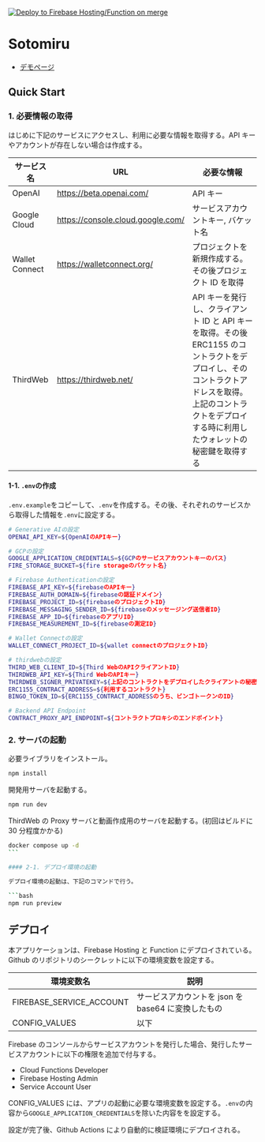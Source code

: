 [![Deploy to Firebase Hosting/Function on merge](https://github.com/teritamas/key3-global-hackathon/actions/workflows/firebase-hosting-merge.yml/badge.svg?branch=main)](https://github.com/teritamas/key3-global-hackathon/actions/workflows/firebase-hosting-merge.yml)

# Sotomiru

- [デモページ](https://key3-global-hackathon.web.app/)

## Quick Start

### 1. 必要情報の取得

はじめに下記のサービスにアクセスし、利用に必要な情報を取得する。API キーやアカウントが存在しない場合は作成する。

| サービス名     | URL                               | 必要な情報                                                                                                                                                                                               |
| -------------- | --------------------------------- | -------------------------------------------------------------------------------------------------------------------------------------------------------------------------------------------------------- |
| OpenAI         | https://beta.openai.com/          | API キー                                                                                                                                                                                                 |
| Google Cloud   | https://console.cloud.google.com/ | サービスアカウントキー, バケット名                                                                                                                                                                       |
| Wallet Connect | https://walletconnect.org/        | プロジェクトを新規作成する。その後プロジェクト ID を取得                                                                                                                                                 |
| ThirdWeb       | https://thirdweb.net/             | API キーを発行し、クライアント ID と API キーを取得。その後 ERC1155 のコントラクトをデプロイし、そのコントラクトアドレスを取得。上記のコントラクトをデプロイする時に利用したウォレットの秘密鍵を取得する |

#### 1-1. `.env`の作成

`.env.example`をコピーして、`.env`を作成する。その後、それぞれのサービスから取得した情報を`.env`に設定する。

```bash
# Generative AIの設定
OPENAI_API_KEY=${OpenAIのAPIキー}

# GCPの設定
GOOGLE_APPLICATION_CREDENTIALS=${GCPのサービスアカウントキーのパス}
FIRE_STORAGE_BUCKET=${fire storageのバケット名}

# Firebase Authenticationの設定
FIREBASE_API_KEY=${firebaseのAPIキー}
FIREBASE_AUTH_DOMAIN=${firebaseの認証ドメイン}
FIREBASE_PROJECT_ID=${firebaseのプロジェクトID}
FIREBASE_MESSAGING_SENDER_ID=${firebaseのメッセージング送信者ID}
FIREBASE_APP_ID=${firebaseのアプリID}
FIREBASE_MEASUREMENT_ID=${firebaseの測定ID}

# Wallet Connectの設定
WALLET_CONNECT_PROJECT_ID=${wallet connectのプロジェクトID}

# thirdwebの設定
THIRD_WEB_CLIENT_ID=${Third WebのAPIクライアントID}
THIRDWEB_API_KEY=${Third WebのAPIキー}
THIRDWEB_SIGNER_PRIVATEKEY=${上記のコントラクトをデプロイしたクライアントの秘密鍵}
ERC1155_CONTRACT_ADDRESS=${利用するコントラクト}
BINGO_TOKEN_ID=${ERC1155_CONTRACT_ADDRESSのうち、ビンゴトークンのID}

# Backend API Endpoint
CONTRACT_PROXY_API_ENDPOINT=${コントラクトプロキシのエンドポイント}
```

### 2. サーバの起動

必要ライブラリをインストール。

```bash
npm install
```

開発用サーバを起動する。

```bash
npm run dev
```

ThirdWeb の Proxy サーバと動画作成用のサーバを起動する。(初回はビルドに 30 分程度かかる)

````bash
docker compose up -d
```

#### 2-1. デプロイ環境の起動

デプロイ環境の起動は、下記のコマンドで行う。

```bash
npm run preview
````

## デプロイ

本アプリケーションは、Firebase Hosting と Function にデプロイされている。Github のリポジトリのシークレットに以下の環境変数を設定する。

| 環境変数名               | 説明                                               |
| ------------------------ | -------------------------------------------------- |
| FIREBASE_SERVICE_ACCOUNT | サービスアカウントを json を base64 に変換したもの |
| CONFIG_VALUES            | 以下                                               |

Firebase のコンソールからサービスアカウントを発行した場合、発行したサービスアカウントに以下の権限を追加で付与する。

- Cloud Functions Developer
- Firebase Hosting Admin
- Service Account User

CONFIG_VALUES には、アプリの起動に必要な環境変数を設定する。`.env`の内容から`GOOGLE_APPLICATION_CREDENTIALS`を除いた内容をを設定する。

設定が完了後、Github Actions により自動的に検証環境にデプロイされる。
